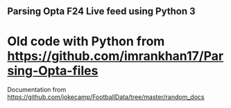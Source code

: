 ## Parsing Opta F24 Live feed using Python 3


# Old code with Python from https://github.com/imrankhan17/Parsing-Opta-files
Documentation from https://github.com/jokecamp/FootballData/tree/master/random_docs